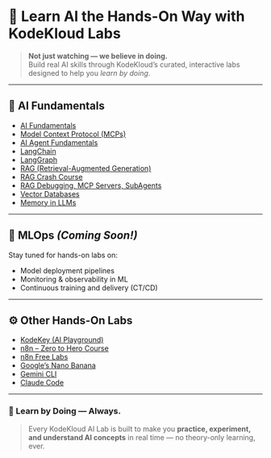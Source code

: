 # 🤖 Learn AI the Hands-On Way with KodeKloud Labs

> **Not just watching — we believe in doing.**  
> Build real AI skills through KodeKloud’s curated, interactive labs designed to help you *learn by doing*.

---

## 🧠 AI Fundamentals

- [AI Fundamentals](https://kodekloud.com/studio/labs/artificial-intelligence)  
- [Model Context Protocol (MCPs)](https://learn.kodekloud.com/courses/youtube-labs-mcp)  
- [AI Agent Fundamentals](https://learn.kodekloud.com/courses/youtube-labs-ai-agent-fundamentals)  
- [LangChain](https://learn.kodekloud.com/courses/youtube-labs-langchain)  
- [LangGraph](https://learn.kodekloud.com/courses/youtube-labs-langgraph)  
- [RAG (Retrieval-Augmented Generation)](https://learn.kodekloud.com/courses/youtube-labs-rag)  
- [RAG Crash Course](https://learn.kodekloud.com/courses/youtube-labs-rag-crash-course)  
- [RAG Debugging, MCP Servers, SubAgents](https://learn.kodekloud.com/courses/ai-free-week-course)  
- [Vector Databases](https://learn.kodekloud.com/courses/youtube-labs-vector-databases)  
- [Memory in LLMs](https://learn.kodekloud.com/courses/youtube-labs-memory-in-llms)

---

## 🧩 MLOps *(Coming Soon!)*

Stay tuned for hands-on labs on:
- Model deployment pipelines  
- Monitoring & observability in ML  
- Continuous training and delivery (CT/CD)  

---

## ⚙️ Other Hands-On Labs

- [KodeKey (AI Playground)](https://kodekloud.com/ai-playgrounds/kodekey)  
- [n8n – Zero to Hero Course](https://learn.kodekloud.com/courses/n8n-zero-to-hero-2)  
- [n8n Free Labs](https://learn.kodekloud.com/courses/youtube-labs-n8n)  
- [Google’s Nano Banana](https://learn.kodekloud.com/courses/youtube-labs-google-s-nano-banana)  
- [Gemini CLI](https://learn.kodekloud.com/courses/youtube-labs-gemini-cli)  
- [Claude Code](https://learn.kodekloud.com/courses/youtube-labs-claude-code)

---

### 🌟 Learn by Doing — Always.

> Every KodeKloud AI Lab is built to make you **practice, experiment, and understand AI concepts** in real time — no theory-only learning, ever.
